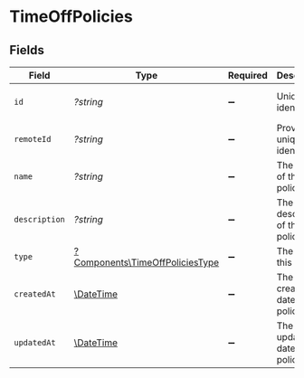 # TimeOffPolicies


## Fields

| Field                                                                             | Type                                                                              | Required                                                                          | Description                                                                       | Example                                                                           |
| --------------------------------------------------------------------------------- | --------------------------------------------------------------------------------- | --------------------------------------------------------------------------------- | --------------------------------------------------------------------------------- | --------------------------------------------------------------------------------- |
| `id`                                                                              | *?string*                                                                         | :heavy_minus_sign:                                                                | Unique identifier                                                                 | 8187e5da-dc77-475e-9949-af0f1fa4e4e3                                              |
| `remoteId`                                                                        | *?string*                                                                         | :heavy_minus_sign:                                                                | Provider's unique identifier                                                      | 8187e5da-dc77-475e-9949-af0f1fa4e4e3                                              |
| `name`                                                                            | *?string*                                                                         | :heavy_minus_sign:                                                                | The name of this policy                                                           | Holidays                                                                          |
| `description`                                                                     | *?string*                                                                         | :heavy_minus_sign:                                                                | The description of this policy                                                    | Usable for regional and national holidays of employees.                           |
| `type`                                                                            | [?Components\TimeOffPoliciesType](../../Models/Components/TimeOffPoliciesType.md) | :heavy_minus_sign:                                                                | The type of this policy                                                           | holiday                                                                           |
| `createdAt`                                                                       | [\DateTime](https://www.php.net/manual/en/class.datetime.php)                     | :heavy_minus_sign:                                                                | The created_at date of this policy                                                | 2021-01-01T01:01:01.000Z                                                          |
| `updatedAt`                                                                       | [\DateTime](https://www.php.net/manual/en/class.datetime.php)                     | :heavy_minus_sign:                                                                | The updated_at date of this policy                                                | 2021-01-01T01:01:01.000Z                                                          |